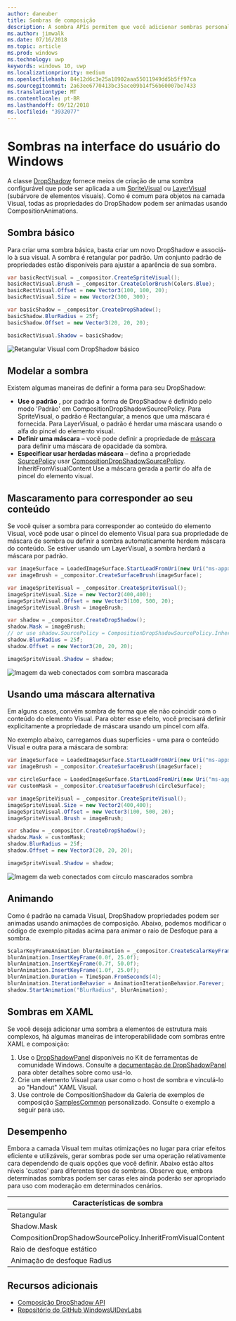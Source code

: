 ```yaml
---
author: daneuber
title: Sombras de composição
description: A sombra APIs permitem que você adicionar sombras personalizáveis dinâmicas ao conteúdo de interface do usuário.
ms.author: jimwalk
ms.date: 07/16/2018
ms.topic: article
ms.prod: windows
ms.technology: uwp
keywords: windows 10, uwp
ms.localizationpriority: medium
ms.openlocfilehash: 84e12d6c3e25a18902aaa55011949dd5b5ff97ca
ms.sourcegitcommit: 2a63ee6770413bc35ace09b14f56b60007be7433
ms.translationtype: MT
ms.contentlocale: pt-BR
ms.lasthandoff: 09/12/2018
ms.locfileid: "3932077"
---
```

# <a name="shadows-in-windows-ui"></a>Sombras na interface do usuário do Windows

A classe [DropShadow](/uwp/api/Windows.UI.Composition.DropShadow) fornece meios de criação de uma sombra configurável que pode ser aplicada a um [SpriteVisual](/uwp/api/windows.ui.composition.spritevisual) ou [LayerVisual](/uwp/api/windows.ui.composition.layervisual) (subárvore de elementos visuais). Como é comum para objetos na camada Visual, todas as propriedades do DropShadow podem ser animadas usando CompositionAnimations.

## <a name="basic-drop-shadow"></a>Sombra básico

Para criar uma sombra básica, basta criar um novo DropShadow e associá-lo à sua visual. A sombra é retangular por padrão. Um conjunto padrão de propriedades estão disponíveis para ajustar a aparência de sua sombra.

```cs
var basicRectVisual = _compositor.CreateSpriteVisual();
basicRectVisual.Brush = _compositor.CreateColorBrush(Colors.Blue);
basicRectVisual.Offset = new Vector3(100, 100, 20);
basicRectVisual.Size = new Vector2(300, 300);

var basicShadow = _compositor.CreateDropShadow();
basicShadow.BlurRadius = 25f;
basicShadow.Offset = new Vector3(20, 20, 20);

basicRectVisual.Shadow = basicShadow;
```

![Retangular Visual com DropShadow básico](images/rectangular-dropshadow.png)

## <a name="shaping-the-shadow"></a>Modelar a sombra

Existem algumas maneiras de definir a forma para seu DropShadow:

- **Use o padrão** , por padrão a forma de DropShadow é definido pelo modo 'Padrão' em CompositionDropShadowSourcePolicy. Para SpriteVisual, o padrão é Rectangular, a menos que uma máscara é fornecida. Para LayerVisual, o padrão é herdar uma máscara usando o alfa do pincel do elemento visual.
- **Definir uma máscara** – você pode definir a propriedade de [máscara](/uwp/api/windows.ui.composition.dropshadow.mask) para definir uma máscara de opacidade da sombra.
- **Especificar usar herdadas máscara** – defina a propriedade [SourcePolicy](/uwp/api/windows.ui.composition.dropshadow.sourcepolicy) usar [CompositionDropShadowSourcePolicy](/uwp/api/windows.ui.composition.compositiondropshadowsourcepolicy). InheritFromVisualContent Use a máscara gerada a partir do alfa de pincel do elemento visual.

## <a name="masking-to-match-your-content"></a>Mascaramento para corresponder ao seu conteúdo

Se você quiser a sombra para corresponder ao conteúdo do elemento Visual, você pode usar o pincel do elemento Visual para sua propriedade de máscara de sombra ou definir a sombra automaticamente herdem máscara do conteúdo. Se estiver usando um LayerVisual, a sombra herdará a máscara por padrão.

```cs
var imageSurface = LoadedImageSurface.StartLoadFromUri(new Uri("ms-appx:///Assets/myImage.png"));
var imageBrush = _compositor.CreateSurfaceBrush(imageSurface);

var imageSpriteVisual = _compositor.CreateSpriteVisual();
imageSpriteVisual.Size = new Vector2(400,400);
imageSpriteVisual.Offset = new Vector3(100, 500, 20);
imageSpriteVisual.Brush = imageBrush;

var shadow = _compositor.CreateDropShadow();
shadow.Mask = imageBrush;
// or use shadow.SourcePolicy = CompositionDropShadowSourcePolicy.InheritFromVisualContent;
shadow.BlurRadius = 25f;
shadow.Offset = new Vector3(20, 20, 20);

imageSpriteVisual.Shadow = shadow;
```

![Imagem da web conectados com sombra mascarada](images/ms-brand-web-dropshadow.png)

## <a name="using-an-alternative-mask"></a>Usando uma máscara alternativa

Em alguns casos, convém sombra de forma que ele não coincidir com o conteúdo do elemento Visual. Para obter esse efeito, você precisará definir explicitamente a propriedade de máscara usando um pincel com alfa.

No exemplo abaixo, carregamos duas superfícies - uma para o conteúdo Visual e outra para a máscara de sombra:

```cs
var imageSurface = LoadedImageSurface.StartLoadFromUri(new Uri("ms-appx:///Assets/myImage.png"));
var imageBrush = _compositor.CreateSurfaceBrush(imageSurface);

var circleSurface = LoadedImageSurface.StartLoadFromUri(new Uri("ms-appx:///Assets/myCircleImage.png"));
var customMask = _compositor.CreateSurfaceBrush(circleSurface);

var imageSpriteVisual = _compositor.CreateSpriteVisual();
imageSpriteVisual.Size = new Vector2(400,400);
imageSpriteVisual.Offset = new Vector3(100, 500, 20);
imageSpriteVisual.Brush = imageBrush;

var shadow = _compositor.CreateDropShadow();
shadow.Mask = customMask;
shadow.BlurRadius = 25f;
shadow.Offset = new Vector3(20, 20, 20);

imageSpriteVisual.Shadow = shadow;
```

![Imagem da web conectados com círculo mascarados sombra](images/ms-brand-web-masked-dropshadow.png)

## <a name="animating"></a>Animando

Como é padrão na camada Visual, DropShadow propriedades podem ser animadas usando animações de composição. Abaixo, podemos modificar o código de exemplo pitadas acima para animar o raio de Desfoque para a sombra.

```cs
ScalarKeyFrameAnimation blurAnimation = _compositor.CreateScalarKeyFrameAnimation();
blurAnimation.InsertKeyFrame(0.0f, 25.0f);
blurAnimation.InsertKeyFrame(0.7f, 50.0f);
blurAnimation.InsertKeyFrame(1.0f, 25.0f);
blurAnimation.Duration = TimeSpan.FromSeconds(4);
blurAnimation.IterationBehavior = AnimationIterationBehavior.Forever;
shadow.StartAnimation("BlurRadius", blurAnimation);
```

## <a name="shadows-in-xaml"></a>Sombras em XAML

Se você deseja adicionar uma sombra a elementos de estrutura mais complexos, há algumas maneiras de interoperabilidade com sombras entre XAML e composição:

1. Use o [DropShadowPanel](https://github.com/Microsoft/UWPCommunityToolkit/blob/master/Microsoft.Toolkit.Uwp.UI.Controls/DropShadowPanel/DropShadowPanel.Properties.cs) disponíveis no Kit de ferramentas de comunidade Windows. Consulte a [documentação de DropShadowPanel](https://docs.microsoft.com/windows/uwpcommunitytoolkit/controls/DropShadowPanel) para obter detalhes sobre como usá-lo.
1. Crie um elemento Visual para usar como o host de sombra e vinculá-lo ao "Handout" XAML Visual.
1. Use controle de CompositionShadow da Galeria de exemplos de composição [SamplesCommon](https://github.com/Microsoft/WindowsUIDevLabs/tree/master/SamplesCommon/SamplesCommon) personalizado. Consulte o exemplo a seguir para uso.

## <a name="performance"></a>Desempenho

Embora a camada Visual tem muitas otimizações no lugar para criar efeitos eficiente e utilizáveis, gerar sombras pode ser uma operação relativamente cara dependendo de quais opções que você definir. Abaixo estão altos níveis 'custos' para diferentes tipos de sombras. Observe que, embora determinadas sombras podem ser caras eles ainda poderão ser apropriado para uso com moderação em determinados cenários.

Características de sombra| Custo
------------- | -------------
Retangular    | Baixa
Shadow.Mask      | Alto
CompositionDropShadowSourcePolicy.InheritFromVisualContent | Alto
Raio de desfoque estático | Baixa
Animação de desfoque Radius | Alto

## <a name="additional-resources"></a>Recursos adicionais

- [Composição DropShadow API](/uwp/api/Windows.UI.Composition.DropShadow)
- [Repositório do GitHub WindowsUIDevLabs](https://github.com/Microsoft/WindowsUIDevLabs)